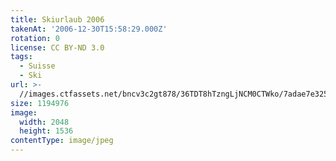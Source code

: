 ```yaml
---
title: Skiurlaub 2006
takenAt: '2006-12-30T15:58:29.000Z'
rotation: 0
license: CC BY-ND 3.0
tags:
  - Suisse
  - Ski
url: >-
  //images.ctfassets.net/bncv3c2gt878/36TDT8hTzngLjNCM0CTWko/7adae7e325ae9f62c0fdb54dc695a3ed/skiurlaub-2006_4560272516_o
size: 1194976
image:
  width: 2048
  height: 1536
contentType: image/jpeg
---
```


